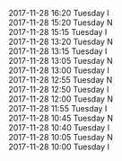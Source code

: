 2017-11-28 16:20 Tuesday  I  
2017-11-28 15:20 Tuesday  N  
2017-11-28 15:15 Tuesday  I  
2017-11-28 13:20 Tuesday  N  
2017-11-28 13:15 Tuesday  I  
2017-11-28 13:05 Tuesday  N  
2017-11-28 13:00 Tuesday  I  
2017-11-28 12:55 Tuesday  N  
2017-11-28 12:50 Tuesday  I  
2017-11-28 12:00 Tuesday  N  
2017-11-28 11:55 Tuesday  I  
2017-11-28 10:45 Tuesday  N  
2017-11-28 10:40 Tuesday  I  
2017-11-28 10:05 Tuesday  N  
2017-11-28 10:00 Tuesday  I  
